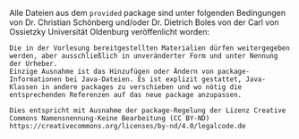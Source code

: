 Alle Dateien aus dem `provided` package sind unter folgenden Bedingungen von Dr. Christian Schönberg und/oder Dr. Dietrich Boles von der Carl von Ossietzky Universität Oldenburg veröffenlicht worden:
```
Die in der Vorlesung bereitgestellten Materialien dürfen weitergegeben werden, aber ausschließlich in unveränderter Form und unter Nennung der Urheber.
Einzige Ausnahme ist das Hinzufügen oder Ändern von package-Informationen bei Java-Dateien. Es ist explizit gestattet, Java-Klassen in andere packages zu verschieben und wo nötig die entsprechenden Referenzen auf das neue package anzupassen.

Dies entspricht mit Ausnahme der package-Regelung der Lizenz Creative Commons Namensnennung-Keine Bearbeitung (CC BY-ND)
https://creativecommons.org/licenses/by-nd/4.0/legalcode.de
```